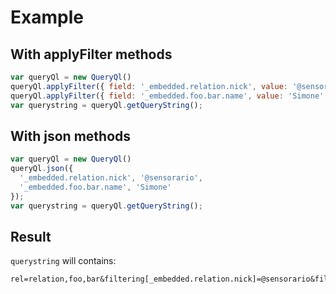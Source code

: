 # Example

## With applyFilter methods

```javascript
var queryQl = new QueryQl()
queryQl.applyFilter({ field: '_embedded.relation.nick', value: '@sensorario' });
queryQl.applyFilter({ field: '_embedded.foo.bar.name', value: 'Simone' });
var querystring = queryQl.getQueryString();
```

## With json methods

```javascript
var queryQl = new QueryQl()
queryQl.json({
  '_embedded.relation.nick', '@sensorario',
  '_embedded.foo.bar.name', 'Simone'
});
var querystring = queryQl.getQueryString();
```

## Result

`querystring` will contains:

    rel=relation,foo,bar&filtering[_embedded.relation.nick]=@sensorario&filtering[_embedded.foo.bar.name]=Simone
